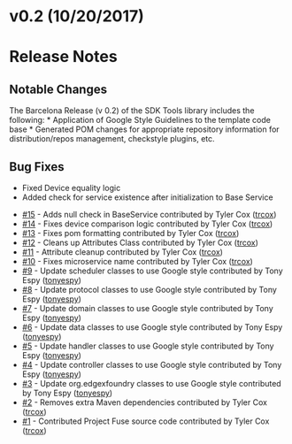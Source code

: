 # v0.2 (10/20/2017)
# Release Notes

## Notable Changes
The Barcelona Release (v 0.2) of the SDK Tools library includes the following:
* Application of Google Style Guidelines to the template code base
* Generated POM changes for appropriate repository information for distribution/repos management, checkstyle plugins, etc.

## Bug Fixes
* Fixed Device equality logic
* Added check for service existence after initialization to Base Service

 - [#15](https://github.com/edgexfoundry/device-sdk-tools/pull/15) - Adds null check in BaseService contributed by Tyler Cox ([trcox](https://github.com/trcox))
 - [#14](https://github.com/edgexfoundry/device-sdk-tools/pull/14) - Fixes device comparison logic contributed by Tyler Cox ([trcox](https://github.com/trcox))
 - [#13](https://github.com/edgexfoundry/device-sdk-tools/pull/13) - Fixes pom formatting contributed by Tyler Cox ([trcox](https://github.com/trcox))
 - [#12](https://github.com/edgexfoundry/device-sdk-tools/pull/12) - Cleans up Attributes Class contributed by Tyler Cox ([trcox](https://github.com/trcox))
 - [#11](https://github.com/edgexfoundry/device-sdk-tools/pull/11) - Attribute cleanup contributed by Tyler Cox ([trcox](https://github.com/trcox))
 - [#10](https://github.com/edgexfoundry/device-sdk-tools/pull/10) - Fixes microservice name contributed by Tyler Cox ([trcox](https://github.com/trcox))
 - [#9](https://github.com/edgexfoundry/device-sdk-tools/pull/9) - Update scheduler classes to use Google style contributed by Tony Espy ([tonyespy](https://github.com/tonyespy))
 - [#8](https://github.com/edgexfoundry/device-sdk-tools/pull/8) - Update protocol classes to use Google style contributed by Tony Espy ([tonyespy](https://github.com/tonyespy))
 - [#7](https://github.com/edgexfoundry/device-sdk-tools/pull/7) - Update domain classes to use Google style contributed by Tony Espy ([tonyespy](https://github.com/tonyespy))
 - [#6](https://github.com/edgexfoundry/device-sdk-tools/pull/6) - Update data classes to use Google style contributed by Tony Espy ([tonyespy](https://github.com/tonyespy))
 - [#5](https://github.com/edgexfoundry/device-sdk-tools/pull/5) - Update handler classes to use Google style contributed by Tony Espy ([tonyespy](https://github.com/tonyespy))
 - [#4](https://github.com/edgexfoundry/device-sdk-tools/pull/4) - Update controller classes to use Google style contributed by Tony Espy ([tonyespy](https://github.com/tonyespy))
 - [#3](https://github.com/edgexfoundry/device-sdk-tools/pull/3) - Update org.edgexfoundry classes to use Google style contributed by Tony Espy ([tonyespy](https://github.com/tonyespy))
 - [#2](https://github.com/edgexfoundry/device-sdk-tools/pull/2) - Removes extra Maven dependencies contributed by Tyler Cox ([trcox](https://github.com/trcox))
 - [#1](https://github.com/edgexfoundry/device-sdk-tools/pull/1) - Contributed Project Fuse source code contributed by Tyler Cox ([trcox](https://github.com/trcox))
 